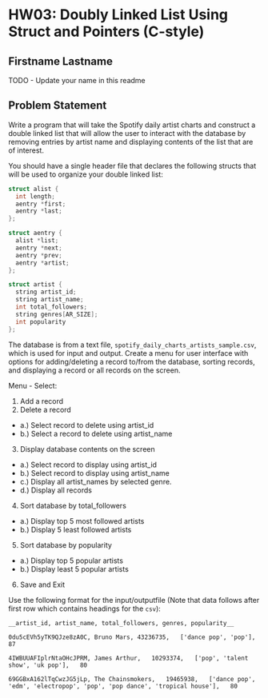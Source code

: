 # HW03: Doubly Linked List Using Struct and Pointers (C-style)

## Firstname Lastname

TODO - Update your name in this readme

## Problem Statement

Write a program that will take the Spotify daily artist charts and construct a double linked list that will allow the user to interact with the database by removing entries by artist name and displaying contents of the list that are of interest.

You should have a single header file that declares the following structs that will be used to organize your double linked list:
```c++
struct alist {
  int length;
  aentry *first;
  aentry *last;
};

struct aentry {
  alist *list;
  aentry *next;
  aentry *prev;
  aentry *artist;
};

struct artist {
  string artist_id;
  string artist_name;
  int total_followers;
  string genres[AR_SIZE];
  int popularity
};
```
The database is from a text file, `spotify_daily_charts_artists_sample.csv`, which is used for input and output. Create a menu for user interface with options for adding/deleting a record to/from the database, sorting records, and displaying a record or all records on the screen.

Menu - Select:
1. Add a record
2. Delete a record
 * a.) Select record to delete using artist_id
 * b.) Select a record to delete using artist_name
3. Display database contents on the screen
 * a.) Select record to display using artist_id
 * b.) Select record to display using artist_name
 * c.) Display all artist_names by selected genre.
 * d.) Display all records
4. Sort database by total_followers
 * a.) Display top 5 most followed artists
 * b.) Display 5 least followed artists
5. Sort database by popularity
 * a.) Display top 5 popular artists
 * b.) Display least 5 popular artists
6. Save and Exit

Use the following format for the input/outputfile (Note that data follows after first row which contains headings for the `csv`):
```
__artist_id, artist_name, total_followers, genres, popularity__

0du5cEVh5yTK9QJze8zA0C,	Bruno Mars,	43236735,	['dance pop', 'pop'],	87

4IWBUUAFIplrNtaOHcJPRM,	James Arthur,	10293374,	['pop', 'talent show', 'uk pop'],	80

69GGBxA162lTqCwzJG5jLp,	The Chainsmokers,	19465938,	['dance pop', 'edm', 'electropop', 'pop', 'pop dance', 'tropical house'],	80
```
